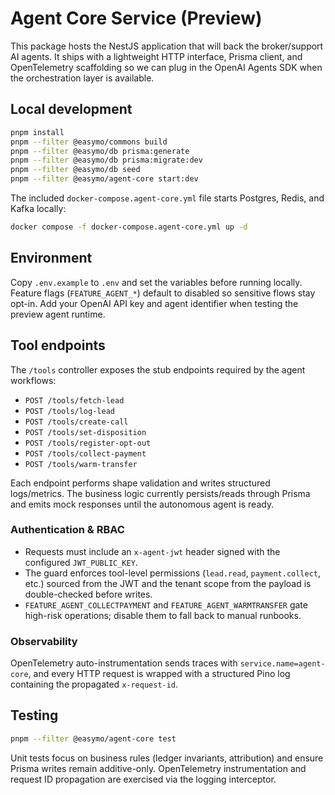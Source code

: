 # Agent Core Service (Preview)

This package hosts the NestJS application that will back the broker/support AI agents. It ships with a lightweight HTTP interface, Prisma client, and OpenTelemetry scaffolding so we can plug in the OpenAI Agents SDK when the orchestration layer is available.

## Local development

```bash
pnpm install
pnpm --filter @easymo/commons build
pnpm --filter @easymo/db prisma:generate
pnpm --filter @easymo/db prisma:migrate:dev
pnpm --filter @easymo/db seed
pnpm --filter @easymo/agent-core start:dev
```

The included `docker-compose.agent-core.yml` file starts Postgres, Redis, and Kafka locally:

```bash
docker compose -f docker-compose.agent-core.yml up -d
```

## Environment

Copy `.env.example` to `.env` and set the variables before running locally. Feature flags (`FEATURE_AGENT_*`) default to disabled so sensitive flows stay opt-in. Add your OpenAI API key and agent identifier when testing the preview agent runtime.

## Tool endpoints

The `/tools` controller exposes the stub endpoints required by the agent workflows:

- `POST /tools/fetch-lead`
- `POST /tools/log-lead`
- `POST /tools/create-call`
- `POST /tools/set-disposition`
- `POST /tools/register-opt-out`
- `POST /tools/collect-payment`
- `POST /tools/warm-transfer`

Each endpoint performs shape validation and writes structured logs/metrics. The business logic currently persists/reads through Prisma and emits mock responses until the autonomous agent is ready.

### Authentication & RBAC

- Requests must include an `x-agent-jwt` header signed with the configured `JWT_PUBLIC_KEY`.
- The guard enforces tool-level permissions (`lead.read`, `payment.collect`, etc.) sourced from the JWT and the tenant scope from the payload is double-checked before writes.
- `FEATURE_AGENT_COLLECTPAYMENT` and `FEATURE_AGENT_WARMTRANSFER` gate high-risk operations; disable them to fall back to manual runbooks.

### Observability

OpenTelemetry auto-instrumentation sends traces with `service.name=agent-core`, and every HTTP request is wrapped with a structured Pino log containing the propagated `x-request-id`.

## Testing

```bash
pnpm --filter @easymo/agent-core test
```

Unit tests focus on business rules (ledger invariants, attribution) and ensure Prisma writes remain additive-only. OpenTelemetry instrumentation and request ID propagation are exercised via the logging interceptor.
